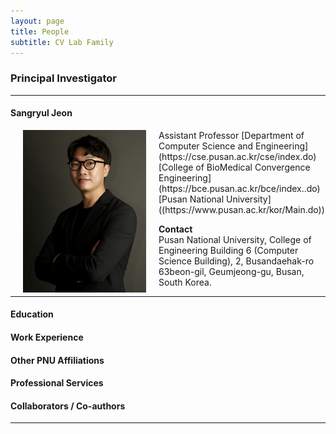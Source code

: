 ```yaml
---
layout: page
title: People 
subtitle: CV Lab Family
---
```


### Principal Investigator
<hr>

#### Sangryul Jeon

<img src="https://raw.githubusercontent.com/pnu-computer-vision-lab/pnu-computer-vision-lab.github.io/master/img/srjeon.jpg" width="197" height="260" align="left" hspace="20" /> 
Assistant Professor   
[Department of Computer Science and Engineering](https://cse.pusan.ac.kr/cse/index.do)  
[College of BioMedical Convergence Engineering](https://bce.pusan.ac.kr/bce/index..do)  
[Pusan National University]((https://www.pusan.ac.kr/kor/Main.do))   


**Contact**  
Pusan National University, College of Engineering Building 6 (Computer Science Building), 2, Busandaehak-ro 63beon-gil, Geumjeong-gu, Busan, South Korea.

<hr>

#### Education 

#### Work Experience

#### Other PNU Affiliations

#### Professional Services

#### Collaborators / Co-authors



<hr>  
